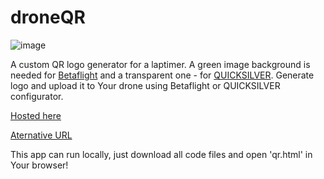 # droneQR


![image](https://github.com/lmnn/droneQR/assets/5864652/8e412650-d150-4356-999a-666e1128f11d)





A custom QR logo generator for a laptimer. A green image background is needed for [Betaflight](https://betaflight.com/) and a transparent one - for [QUICKSILVER](https://github.com/BossHobby/QUICKSILVER). Generate logo and upload it to Your drone using Betaflight or QUICKSILVER configurator.

[Hosted here](https://flyhighlabs.net/qr.html)

[Aternative URL](https://www.racer.lt/help/qrwhoop.html)

This app can run locally, just download all code files and open 'qr.html' in Your browser!
